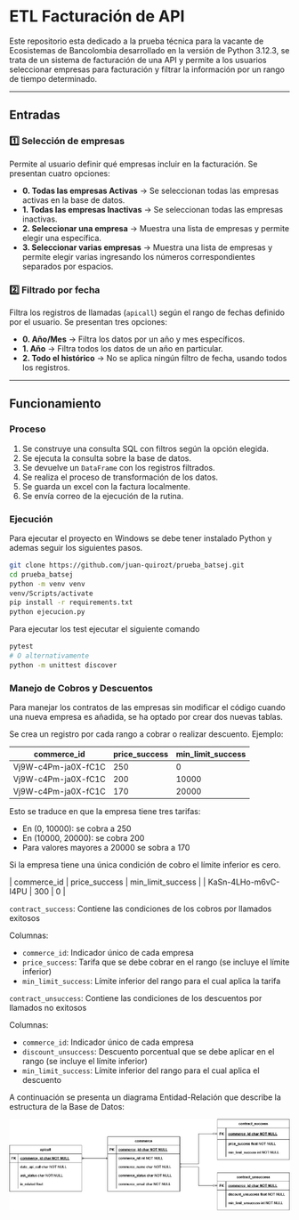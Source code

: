 # ETL Facturación de API
 
Este repositorio esta dedicado a la prueba técnica para la vacante de Ecosistemas de Bancolombia desarrollado en la versión de Python 3.12.3, se trata de un sistema de facturación de una API y permite a los usuarios seleccionar empresas para facturación y filtrar la información por un rango de tiempo determinado.
 
---
 
## Entradas
 
### 1️⃣ Selección de empresas
Permite al usuario definir qué empresas incluir en la facturación. Se presentan cuatro opciones:
 
- **0. Todas las empresas Activas** → Se seleccionan todas las empresas activas en la base de datos.
- **1. Todas las empresas Inactivas** → Se seleccionan todas las empresas inactivas.
- **2. Seleccionar una empresa** → Muestra una lista de empresas y permite elegir una específica.
- **3. Seleccionar varias empresas** → Muestra una lista de empresas y permite elegir varias ingresando los números correspondientes separados por espacios.
 
### 2️⃣ Filtrado por fecha
Filtra los registros de llamadas (`apicall`) según el rango de fechas definido por el usuario. Se presentan tres opciones:
 
- **0. Año/Mes** → Filtra los datos por un año y mes específicos.
- **1. Año** → Filtra todos los datos de un año en particular.
- **2. Todo el histórico** → No se aplica ningún filtro de fecha, usando todos los registros.
 
---
## Funcionamiento
 
### **Proceso**
1. Se construye una consulta SQL con filtros según la opción elegida.
2. Se ejecuta la consulta sobre la base de datos.
3. Se devuelve un `DataFrame` con los registros filtrados.
4. Se realiza el proceso de transformación de los datos.
5. Se guarda un excel con la factura localmente.
6. Se envía correo de la ejecución de la rutina.
 
### **Ejecución**
Para ejecutar el proyecto en Windows se debe tener instalado Python y ademas seguir los siguientes pasos.
```bash
git clone https://github.com/juan-quirozt/prueba_batsej.git
cd prueba_batsej
python -m venv venv
venv/Scripts/activate
pip install -r requirements.txt
python ejecucion.py
```

Para ejecutar los test ejecutar el siguiente comando
```bash
pytest
# O alternativamente
python -m unittest discover
```

### **Manejo de Cobros y Descuentos**
Para manejar los contratos de las empresas sin modificar el código
cuando una nueva empresa es añadida, se ha optado por crear dos nuevas tablas.

Se crea un registro por cada rango a cobrar o realizar descuento.
Ejemplo:

| commerce_id         | price_success | min_limit_success |
|---------------------|--------------|-------------------|
| Vj9W-c4Pm-ja0X-fC1C | 250          | 0                 |
| Vj9W-c4Pm-ja0X-fC1C | 200          | 10000             |
| Vj9W-c4Pm-ja0X-fC1C | 170          | 20000             |

Esto se traduce en que la empresa tiene tres tarifas:

* En (0, 10000): se cobra a 250
* En (10000, 20000): se cobra 200
* Para valores mayores a 20000 se sobra a 170

Si la empresa tiene una única condición de cobro el límite inferior es cero.

| commerce_id         | price_success | min_limit_success |
| KaSn-4LHo-m6vC-I4PU | 300          | 0                 |


`contract_success`: Contiene las condiciones de los cobros por llamados exitosos

Columnas:
* `commerce_id`: Indicador único de cada empresa
* `price_success`: Tarifa que se debe cobrar en el rango (se incluye el límite inferior)
* `min_limit_success`: Límite inferior del rango para el cual aplica la tarifa


`contract_unsuccess`: Contiene las condiciones de los descuentos por llamados no exitosos

Columnas:
* `commerce_id`: Indicador único de cada empresa
* `discount_unsuccess`: Descuento porcentual que se debe aplicar en el rango (se incluye el límite inferior)
* `min_limit_success`: Límite inferior del rango para el cual aplica el descuento

A continuación se presenta un diagrama Entidad-Relación que describe la estructura de la Base de Datos:

![diagrama E-R](diagrama.jpg)